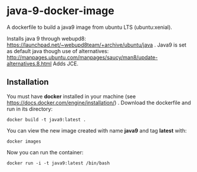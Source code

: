 # java-9-docker-image
A dockerfile to build a java9 image from ubuntu LTS (ubuntu:xenial).

Installs java 9 through webupd8: https://launchpad.net/~webupd8team/+archive/ubuntu/java . 
Java9 is set as default java though use of alternatives: http://manpages.ubuntu.com/manpages/saucy/man8/update-alternatives.8.html Adds JCE.

## Installation
You must have **docker** installed in your machine (see https://docs.docker.com/engine/installation/) .
Download the dockerfile and run in its directory:

```
docker build -t java9:latest .

```

You can view the new image created with name **java9** and tag **latest** with:

```
docker images

```

Now you can run the container:

```
docker run -i -t java9:latest /bin/bash

```

